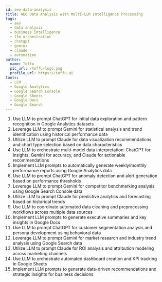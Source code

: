 ```yaml
---
id: aeo-data-analysis
title: AEO Data Analysis with Multi-LLM Intelligence Processing
tags:
  - aeo
  - data analysis
  - business intelligence
  - llm orchestration
  - chatgpt
  - gemini
  - claude
  - automation
author:
  name: Toffu
  pic_url: /toffu-logo.png
  profile_url: https://toffu.ai
tools:
  - LLM
  - Google Analytics
  - Google Search Console
  - Google Sheets
  - Google Docs
  - Google Search
---
```


1. Use LLM to prompt ChatGPT for initial data exploration and pattern recognition in Google Analytics datasets
2. Leverage LLM to prompt Gemini for statistical analysis and trend identification using historical performance data
3. Utilize LLM to prompt Claude for data visualization recommendations and chart type selection based on data characteristics
4. Use LLM to orchestrate multi-model data interpretation: ChatGPT for insights, Gemini for accuracy, and Claude for actionable recommendations
5. Implement LLM prompts to automatically generate weekly/monthly performance reports using Google Analytics data
6. Use LLM to prompt ChatGPT for anomaly detection and alert generation based on performance thresholds
7. Leverage LLM to prompt Gemini for competitor benchmarking analysis using Google Search Console data
8. Utilize LLM to prompt Claude for predictive analytics and forecasting based on historical trends
9. Use LLM to coordinate automated data cleaning and preprocessing workflows across multiple data sources
10. Implement LLM prompts to generate executive summaries and key insights in Google Docs
11. Use LLM to prompt ChatGPT for customer segmentation analysis and persona development using behavioral data
12. Leverage LLM to prompt Gemini for market research and industry trend analysis using Google Search data
13. Utilize LLM to prompt Claude for ROI analysis and attribution modeling across marketing channels
14. Use LLM to orchestrate automated dashboard creation and KPI tracking in Google Sheets
15. Implement LLM prompts to generate data-driven recommendations and strategic insights for business decisions